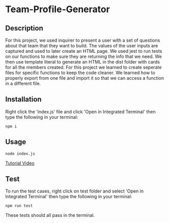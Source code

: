 # Team-Profile-Generator

## Description
For this project, we used inquirer to present a user with a set of questions about that team that they want to build. The values of the user inputs are captured and used to later create an HTML page. We used jest to run tests on our functions to make sure they are returning the info that we need. We then use template literal to generate an HTML in the dist folder with cards for all the members created. For this project we learned to create seperate files for specific functions to keep the code cleaner. We learned how to properly export from one file and import it so that we can access a function in a different file.

## Installation
  
Right click the 'index.js' file and click 'Open in Integrated Terminal' then type the following in your terminal:
```
npm i
```

## Usage

```
node index.js
```
[Tutorial Video](https://www.awesomescreenshot.com/video/11356723?key=e83fc9b7e9b548eaa389c72e0d5ed8e4)

## Test
To run the test cases, right click on test folder and select 'Open in Integrated Terminal' then type the following in your terminal: 
```
npm run test
```
These tests should all pass in the terminal.